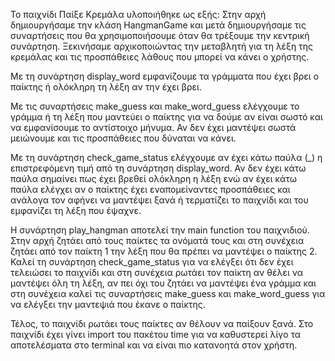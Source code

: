 Το παιχνίδι Παίξε Κρεμάλα υλοποιήθηκε ως εξής:
Στην αρχή δημιουργήσαμε την κλάση HangmanGame και μετά δημιουργήσαμε τις συναρτήσεις που θα χρησιμοποιήσουμε όταν θα τρέξουμε την κεντρική συνάρτηση.
Ξεκινήσαμε αρχικοποιώντας την μεταβλητή για τη λέξη της κρεμάλας και τις προσπάθειες λάθους που μπορεί να κάνει ο χρήστης.

Με τη συνάρτηση display_word εμφανίζουμε τα γράμματα που έχει βρει ο παίκτης ή ολόκληρη τη λέξη αν την έχει βρει.

Με τις συναρτήσεις make_guess και make_word_guess ελέγχουμε το γράμμα ή τη λέξη που μαντεύει ο παίκτης για να δούμε αν είναι σωστό και να εμφανίσουμε το αντίστοιχο μήνυμα. Αν δεν έχει μαντέψει σωστά μειώνουμε και τις προσπάθειες που δύναται να κάνει.

Με τη συνάρτηση check_game_status ελέγχουμε αν έχει κάτω παύλα (_) η επιστρεφόμενη τιμή από τη συνάρτηση display_word. Αν δεν έχει κάτω παύλα σημαίνει πως έχει βρεθεί ολόκληρη η λέξη ενώ αν έχει κάτω παύλα ελέγχει αν ο παίκτης έχει εναπομείναντες προσπάθειες και ανάλογα τον αφήνει να μαντέψει ξανά ή τερματίζει το παιχνίδι και του εμφανίζει τη λέξη που έψαχνε.

Η συνάρτηση play_hangman αποτελεί την main function του παιχνιδιού.
Στην αρχή ζητάει από τους παίκτες τα ονόματά τους και στη συνέχεια ζητάει από τον παίκτη 1 την λέξη που θα πρέπει να μαντέψει ο παίκτης 2. Καλεί τη συνάρτηση check_game_status για να ελέγξει ότι δεν έχει τελειώσει το παιχνίδι και στη συνέχεια ρωτάει τον παίκτη αν θέλει να μαντέψει όλη τη λέξη, αν πει όχι του ζητάει να μαντέψει ένα γράμμα και στη συνέχεια καλεί τις συναρτήσεις make_guess και make_word_guess για να ελέγξει την μαντεψιά που έκανε ο παίκτης.

Τέλος, το παιχνίδι ρωτάει τους παίκτες αν θέλουν να παίξουν ξανά.
Στο παιχνίδι έχει γίνει import του πακέτου time για να καθυστερεί λίγο τα αποτελέσματα στo terminal και να είναι πιο κατανοητά στον χρήστη. 
